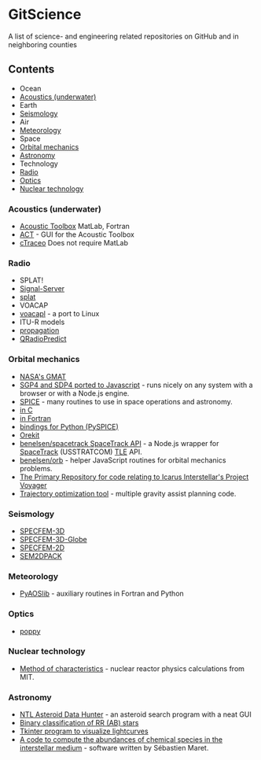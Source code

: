# GitScience
A list of science- and engineering related repositories on GitHub and in neighboring counties

## Contents
* Ocean
 * [Acoustics (underwater)](https://github.com/Hunter-Github/GitScience#acoustics-underwater)
* Earth
 * [Seismology](https://github.com/Hunter-Github/GitScience#seismology)
* Air
 * [Meteorology](https://github.com/Hunter-Github/GitScience#meteorology)
* Space
 * [Orbital mechanics](https://github.com/Hunter-Github/GitScience#orbital-mechanics)
 * [Astronomy](https://github.com/Hunter-Github/GitScience#astronomy)
* Technology
 * [Radio](https://github.com/Hunter-Github/GitScience#radio)
 * [Optics](https://github.com/Hunter-Github/GitScience#optics)
 * [Nuclear technology](https://github.com/Hunter-Github/GitScience#nuclear-technology)

### Acoustics (underwater)
* [Acoustic Toolbox](http://oalib.hlsresearch.com/Modes/AcousticsToolbox/) MatLab, Fortran
 * [ACT](http://cmst.curtin.edu.au/products/actoolbox.cfm) - GUI for the Acoustic Toolbox
* [cTraceo](https://github.com/EyNuel/cTraceo) Does not require MatLab
 
### Radio

* SPLAT!
 * [Signal-Server](https://github.com/Cloud-RF/Signal-Server)
 * [splat](https://github.com/jmcmellen/splat)
* VOACAP
 * [voacapl](https://github.com/jawatson/voacapl) - a port to Linux
* ITU-R models
 * [propagation](https://github.com/deepaknadig/propagation)
* [QRadioPredict](http://qradiopredict.sourceforge.net/)

### Orbital mechanics

* [NASA's GMAT](http://gmat.sourceforge.net/)
* [SGP4 and SDP4 ported to Javascript](https://github.com/shashwatak/satellite-js) - runs nicely on any system with a browser or with a Node.js engine.
* [SPICE](http://naif.jpl.nasa.gov/naif/toolkit.html) - many routines to use in space operations and astronomy.
 * [in C](http://naif.jpl.nasa.gov/naif/toolkit_C.html)
 * [in Fortran](http://naif.jpl.nasa.gov/naif/toolkit_FORTRAN.html)
 * [bindings for Python (PySPICE)](https://github.com/rca/PySPICE)
* [Orekit](http://orekit.org/)
* [benelsen/spacetrack SpaceTrack API](https://github.com/benelsen/spacetrack) - a Node.js wrapper for [SpaceTrack](https://www.space-track.org) (USSTRATCOM) [TLE](https://en.wikipedia.org/wiki/Two-line_element_set) API.
* [benelsen/orb](https://github.com/benelsen/orb) - helper JavaScript routines for orbital mechanics problems.
* [The Primary Repository for code relating to Icarus Interstellar's Project Voyager](https://github.com/zachfejes/ProjectVoyager)
* [Trajectory optimization tool](https://github.com/Arrowstar/ksptot) - multiple gravity assist planning code.

### Seismology

* [SPECFEM-3D](https://github.com/geodynamics/specfem3d)
* [SPECFEM-3D-Globe](https://github.com/geodynamics/specfem3d_globe)
* [SPECFEM-2D](https://github.com/geodynamics/specfem2d)
* [SEM2DPACK](http://sem2d.sourceforge.net)

### Meteorology

* [PyAOSlib](https://github.com/PyAOS/aoslib) - auxiliary routines in Fortran and Python

### Optics

* [poppy](https://github.com/mperrin/poppy)

### Nuclear technology

* [Method of characteristics](https://github.com/mit-crpg/OpenMOC) - nuclear reactor physics calculations from MIT.

### Astronomy

* [NTL Asteroid Data Hunter](https://github.com/nasa/NTL-Asteroid-Data-Hunter) - an asteroid search program with a neat GUI 
* [Binary classification of RR (AB) stars](https://github.com/johnh2o2/rrlyrclassification)
* [Tkinter program to visualize lightcurves](https://github.com/johnh2o2/pyvislc)
* [A code to compute the abundances of chemical species in the interstellar medium](https://github.com/smaret/astrochem) - software written by Sébastien Maret.
